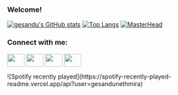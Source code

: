 ### Welcome!

<!--
**gesandunethmira/gesandunethmira** is a ✨ _special_ ✨ repository because its `README.md` (this file) appears on your GitHub profile.

Here are some ideas to get you started:


- 🔭 I’m currently working on ...
- 🌱 I’m currently learning ...
- 👯 I’m looking to collaborate on ...
- 🤔 I’m looking for help with ...
- 💬 Ask me about 
- 📫 How to reach me: ...
- 😄 Pronouns: ...
- ⚡ Fun fact: he he
-->
[![gesandu's GitHub stats](https://github-readme-stats.vercel.app/api?username=gesandunethmira)](https://github.com/gesandunethmira/github-readme-stats)
[![Top Langs](https://github-readme-stats.vercel.app/api/top-langs/?username=gesandunethmira)](https://github.com/gesandunethmira/github-readme-stats)
[![MasterHead](https://user-images.githubusercontent.com/95988963/176374943-6276da26-74e2-48ee-aa26-5facfb2548c7.png)](https://github.com/gesandunethmira)
<h3 align="left">Connect with me:</h3>
<p align="left">
<a href="your link" target="blank"><img align="center" src="https://cdn.jsdelivr.net/npm/simple-icons@3.0.1/icons/twitter.svg" alt="" height="30" width="40" /></a>
<a href="your link" target="blank"><img align="center" src="https://cdn.jsdelivr.net/npm/simple-icons@3.0.1/icons/linkedin.svg" alt="" height="30" width="40" /></a>
<a href="your link" target="blank"><img align="center" src="https://cdn.jsdelivr.net/npm/simple-icons@3.0.1/icons/instagram.svg" alt="" height="30" width="40" /></a>
<a href="your link" target="blank"><img align="center" src="https://cdn.jsdelivr.net/npm/simple-icons@3.0.1/icons/youtube.svg" alt="" height="30" width="40" /></a>
</p>
![Spotify recently played](https://spotify-recently-played-readme.vercel.app/api?user=gesandunethmira)
